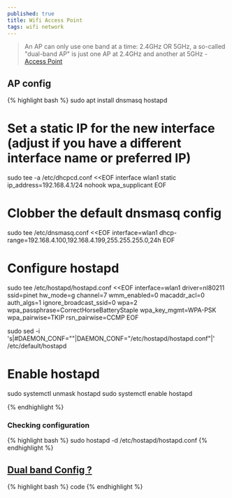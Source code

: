 ```yaml
---
published: true
title: Wifi Access Point
tags: wifi network
---
```

> An AP can only use one band at a time: 2.4GHz OR 5GHz, a so-called "dual-band AP" is just one AP at 2.4GHz and another at 5GHz - [Access Point](https://wiki.gentoo.org/wiki/Hostapd#Access_Point)

## AP config


{% highlight bash %}
sudo apt install dnsmasq hostapd

# Set a static IP for the new interface (adjust if you have a different interface name or preferred IP)
sudo tee -a /etc/dhcpcd.conf <<EOF
interface wlan1
    static ip_address=192.168.4.1/24
    nohook wpa_supplicant
EOF

# Clobber the default dnsmasq config
sudo tee /etc/dnsmasq.conf <<EOF
interface=wlan1
  dhcp-range=192.168.4.100,192.168.4.199,255.255.255.0,24h
EOF

# Configure hostapd
sudo tee /etc/hostapd/hostapd.conf <<EOF
interface=wlan1
driver=nl80211
ssid=pinet
hw_mode=g
channel=7
wmm_enabled=0
macaddr_acl=0
auth_algs=1
ignore_broadcast_ssid=0
wpa=2
wpa_passphrase=CorrectHorseBatteryStaple
wpa_key_mgmt=WPA-PSK
wpa_pairwise=TKIP
rsn_pairwise=CCMP
EOF

sudo sed -i 's|#DAEMON_CONF=""|DAEMON_CONF="/etc/hostapd/hostapd.conf"|' /etc/default/hostapd

# Enable hostapd
sudo systemctl unmask hostapd
sudo systemctl enable hostapd

{% endhighlight %}

### Checking configuration
{% highlight bash %}
sudo hostapd -d /etc/hostapd/hostapd.conf
{% endhighlight %}

                                        
## [Dual band Config ?](https://raspberrypi.stackexchange.com/questions/87576/is-it-possible-to-simultaneously-use-the-dual-band2-4-ghz-and-5-ghz-of-raspber)
{% highlight bash %}
code
{% endhighlight %}


